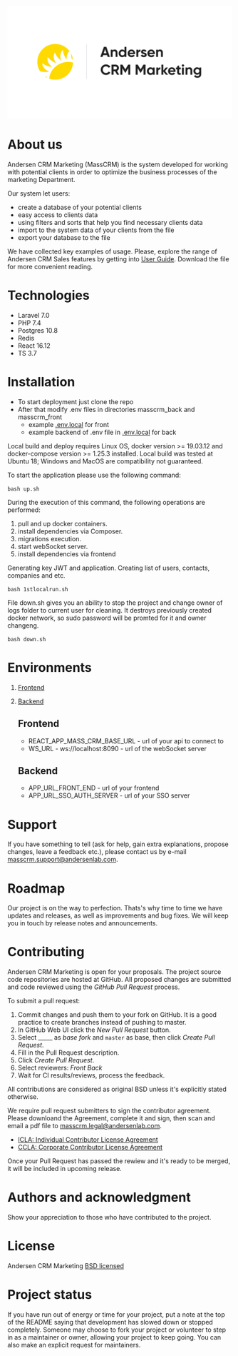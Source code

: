 ![logo](./logo.jpg)

# About us

Andersen CRM Marketing (MassCRM) is the system developed for working with potential clients in order to optimize the business processes of the marketing Department.

Our system let users:
- create a database of your potential clients
- easy access to clients data
- using filters and sorts that help you find necessary clients data
- import to the system data of your clients from the file
- export your database to the file

We have collected key examples of usage. Please, explore the range of Andersen CRM Sales features by getting into [User Guide](Andersen%20CRM%20Marketing%20Guide.docx.pdf).
Download the file for more convenient reading.

# Technologies

* Laravel 7.0
* PHP 7.4
* Postgres 10.8
* Redis
* React 16.12
* TS 3.7

# Installation

 - To start deployment just clone the repo
 - After that modify .env files in directories masscrm_back and masscrm_front
    - example [.env.local](./masscrm_front/.env.local) for front
    - example backend of .env file in [.env.local](./masscrm_back/.env.local) for back

Local build and deploy requires Linux OS, docker version >= 19.03.12 and docker-compose version >= 1.25.3 installed. Local build was tested at Ubuntu 18; Windows and MacOS are compatibility not guaranteed.
  
To start the application please use the following command:

```text
bash up.sh
```
During the execution of this command, the following operations are performed:
1. pull and up docker containers.
2. install dependencies via Composer.
3. migrations execution.
4. start webSocket server.
5. install dependencies via frontend

Generating key JWT and application. Creating list of users, contacts, companies and etc.

```text
bash 1stlocalrun.sh
```

File down.sh gives you an ability to stop the project and change owner of logs folder to current user for cleaning. It  destroys previously created docker network, so sudo password will be promted for it and owner changeng.

```text
bash down.sh
```

# Environments

1. [Frontend](#frontend)
2. [Backend](#backend)

   ## Frontend
    - REACT_APP_MASS_CRM_BASE_URL - url of your api to connect to
    - WS_URL - ws://localhost:8090 - url of the webSocket server

   ## Backend
    - APP_URL_FRONT_END - url of your frontend 
    - APP_URL_SSO_AUTH_SERVER - url of your SSO server

# Support

If you have something to tell (ask for help, gain extra explanations, propose changes, leave a feedback еtс.), please contact us by e-mail [masscrm.support@andersenlab.com](mailto:masscrm.support@andersenlab.com).

# Roadmap

Our project is on the way to perfection. Thats's why time to time we have updates and releases, as well as improvements and bug fixes. We will keep you in touch by release notes and announcements.

# Contributing

Andersen CRM Marketing is open for your proposals. The project source code repositories are hosted at GitHub. All proposed changes are submitted and code reviewed using the _GitHub Pull Request_ process.

To submit a pull request:

1. Commit changes and push them to your fork on GitHub. It is a good practice to create branches instead of pushing to master.
2. In GitHub Web UI click the _New Pull Request_ button.
3. Select \_\_\_\_\_ as _base fork_ and `master` as base, then click _Create Pull Request_.
4. Fill in the Pull Request description.
5. Click _Create Pull Request_.
6. Select reviewers: _Front_ _Back_
7. Wait for CI results/reviews, process the feedback.

All contributions are considered as original BSD unless it's explicitly stated otherwise.

We require pull request submitters to sign the contributor agreement. Please downloand the Agreement, complete it and sign, then scan and email a pdf file to [masscrm.legal@andersenlab.com](mailto:masscrm.legal@andersenlab.com).

- [ICLA: Individual Contributor License Agreement](./ICLA%20CRM%20Marketing.pdf)
- [CCLA: Corporate Contributor License Agreement](./CCLA%20CRM%20Marketing.pdf)

Once your Pull Request has passed the rewiew and it's ready to be merged, it will be included in upcoming release.

# Authors and acknowledgment

Show your appreciation to those who have contributed to the project.

# License

Andersen CRM Marketing [BSD licensed](./LICENSE)

# Project status

If you have run out of energy or time for your project, put a note at the top of the README saying that development has slowed down or stopped completely. Someone may choose to fork your project or volunteer to step in as a maintainer or owner, allowing your project to keep going. You can also make an explicit request for maintainers.
